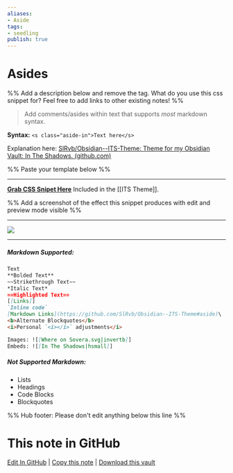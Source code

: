 ```yaml
---
aliases: 
- Aside
tags:
- seedling
publish: true
---
```


# Asides

%% Add a description below and remove the tag. What do you use this css snippet for? Feel free to add links to other existing notes! %% 

> Add comments/asides within text that supports *most* markdown syntax.

**Syntax:** `<s class="aside-in">Text here</s>`

Explanation here: [SlRvb/Obsidian--ITS-Theme: Theme for my Obsidian Vault: In The Shadows. (github.com)](https://github.com/SlRvb/Obsidian--ITS-Theme#aside)

%% Paste your template below %%

---
[**Grab CSS Snipet Here**](https://github.com/SlRvb/Obsidian--ITS-Theme/blob/main/S%20-%20Aside.css)
Included in the [[ITS Theme]].

%% Add a screenshot of the effect this snippet produces with edit and preview mode visible %%

---
[![](https://raw.githubusercontent.com/SlRvb/Obsidian--ITS-Theme/main/Images/Aside-Snippet.png)](https://raw.githubusercontent.com/SlRvb/Obsidian--ITS-Theme/main/Images/Aside-Snippet.png)

---
##### Markdown Supported:
```md
Text
**Bolded Text**
~~Strikethrough Text~~
*Italic Text*
==Highlighted Text==
[[Links]]
`Inline code`
[Markdown Links](https://github.com/SlRvb/Obsidian--ITS-Theme#aside)\
<b>Alternate Blockquotes</b>
<i>Personal `<i></i>` adjustments</i>

Images: ![[Where on Sovera.svg|invertb]]
Embeds: ![[In The Shadows|hsmall]]
```

##### Not Supported Markdown:
- Lists
- Headings
- Code Blocks
- Blockquotes


%% Hub footer: Please don't edit anything below this line %%

# This note in GitHub

<span class="git-footer">[Edit In GitHub](https://github.dev/obsidian-community/obsidian-hub/blob/main/02%20-%20Community%20Expansions/02.05%20All%20Community%20Expansions/CSS%20Snippets/Asides%20%28SlRvb%29.md "git-hub-edit-note") | [Copy this note](https://raw.githubusercontent.com/obsidian-community/obsidian-hub/main/02%20-%20Community%20Expansions/02.05%20All%20Community%20Expansions/CSS%20Snippets/Asides%20%28SlRvb%29.md "git-hub-copy-note") | [Download this vault](https://github.com/obsidian-community/obsidian-hub/archive/refs/heads/main.zip "git-hub-download-vault") </span>
